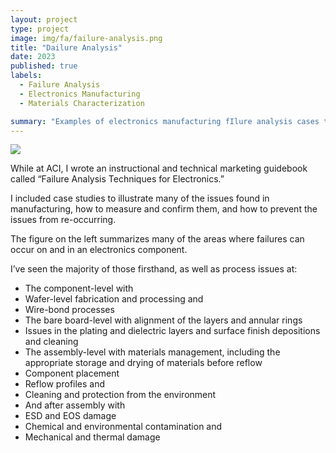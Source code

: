 ```yaml
---
layout: project
type: project
image: img/fa/failure-analysis.png
title: "Dailure Analysis"
date: 2023
published: true
labels:
  - Failure Analysis
  - Electronics Manufacturing
  - Materials Characterization

summary: "Examples of electronics manufacturing fIlure analysis cases that I've evaluated."
---
```


<img class="img-fluid" src="../img/fa/failure-analysis.png">

While at ACI, I wrote an instructional and technical marketing guidebook called “Failure Analysis Techniques for Electronics.” 

I included case studies to illustrate many of the issues found in manufacturing, how to measure and confirm them, and how to prevent the issues from re-occurring.

The figure on the left summarizes many of the areas where failures can occur on and in an electronics component.

I’ve seen the majority of those firsthand, as well as process issues at:
* The component-level with 
 * Wafer-level fabrication and processing and 
 * Wire-bond processes
* The bare board-level with alignment of the layers and annular rings
 * Issues in the plating and dielectric layers and surface finish depositions and cleaning
 * The assembly-level with materials management, including the appropriate storage and drying of materials before reflow
 * Component placement
 * Reflow profiles and 
 * Cleaning and protection from the environment 
* And after assembly with 
 * ESD and EOS damage
 * Chemical and environmental contamination and 
 * Mechanical and thermal damage

